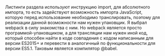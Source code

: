 Листинги раздела используют инструкцию import, для абсолютного импорта, то есть задействуют возможность импорта JavaScript, 
которую перед использование необходимо транслировать, поэтому для реализации данной возможности нам нужен упаковщик. 
Я выбрал webpack в силу знакомства с ним. Но webpack является просто программой-упаковщиком, а для трансляции нам нужен иной код,
который способен найти в коде совпадения с кодом написанным для версии ES2015+ и перевести в аналогичный по функциональности для 
версии ES5.1. Таковым является компилятор @babel.
